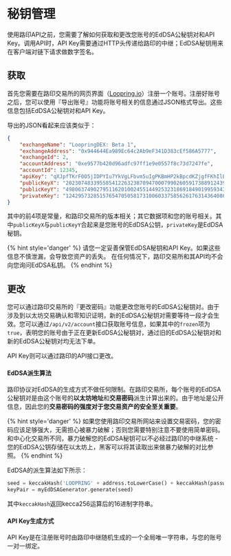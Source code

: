 
# 秘钥管理

使用路印API之前，您需要了解如何获取和更改您账号的EdDSA公秘钥对和API Key。调用API时，API Key需要通过HTTP头传递给路印的中继；EdDSA秘钥用来在客户端对链下请求做数字签名。

## 获取


首先您需要在路印交易所的网页界面（[Loopring.io](https://loopring.io)）注册一个账号。注册好账号之后，您可以使用『导出账号』功能将账号相关的信息通过JSON格式导出。这些信息包括EdDSA公秘钥对和API Key。

导出的JSON看起来应该类似于：

```json
{
    "exchangeName": "LoopringDEX: Beta 1",
    "exchangeAddress": "0x944644Ea989Ec64c2Ab9eF341D383cEf586A5777",
    "exchangeId": 2,
    "accountAddress": "0xe9577b420d96adfc97ff1e9e0557f8c73d7247fe",
    "accountId": 12345,
    "apiKey": "qXJpfTKrF0O5jIDPYIu7YkVgLFbvm5uIgPKBmHP2kBpcdKZjgfFKhIlE8evo9lKa",
    "publicKeyX": "20230748339558541226323870947000799026059173889124399831342481595010628000129",
    "publicKeyY": "4980637490279511620100245514492532318691849019959343538108355525575855311214",
    "privateKey": "1242957328515765470505817310060337585626176314364086438653683782645761561015"
}
```

其中的前4项是常量，和路印交易所的版本相关；其它数据项和您的账号相关。其中`publicKeyX`与`publicKeyY`合起来是您账号的EdDSA公钥，`privateKey`是EdDSA秘钥。


{% hint style='danger' %}
请您一定妥善保管EdDSA秘钥和API Key。如果这些信息不慎泄漏，会导致您资产的丢失。
在任何情况下，路印交易所和其API均不会向您询问EdDSA私钥。
{% endhint %}


## 更改

您可以通过路印交易所的『更改密码』功能更改您账号的EdDSA公秘钥对。由于涉及到以太坊交易确认和零知识证明，新的EdDSA公秘钥对需要等待一段才会生效。您可以通过`/api/v2/account`接口获取账号信息，如果其中的`frozen`项为`true`，表明您的账号由于正在更新EdDSA公秘钥对，通过旧的EdDSA公秘钥对和新的EdDSA公秘钥对均无法下单。


API Key则可以通过路印的API接口更改。


#### EdDSA派生算法
路印协议对EdDSA的生成方式不做任何限制。在路印交易所，每个账号的EdDSA公秘钥对是由这个账号的**以太坊地址**和**交易密码**派生计算出来的。由于地址是公开信息，因此您的**交易密码的强度对于您交易资产的安全至关重要**。


{% hint style='danger' %}
如果您使用路印交易所网站来设置交易密码，您的密码应该足够强大，无需担心被暴力破解；否则您需要特别注意不要使用简单密码。和中心化交易所不同，暴力破解您的EdDSA秘钥可以不必经过路印的中继系统 - 您的EdDSA公钥存储在以太坊上，黑客可以将其读取出来做暴力破解的对比参照。
{% endhint %}


EdDSA的派生算法如下所示：

```python
seed = keccakHash('LOOPRING' + address.toLowerCase() + keccakHash(password))
keyPair = myEdDSAGenerator.generate(seed)
```

其中`keccakHash`返回kecca256运算后的16进制字符串。


#### API Key生成方式

API Key是在注册账号时由路印中继随机生成的一个全局唯一字符串，与您的账号一对一绑定。
